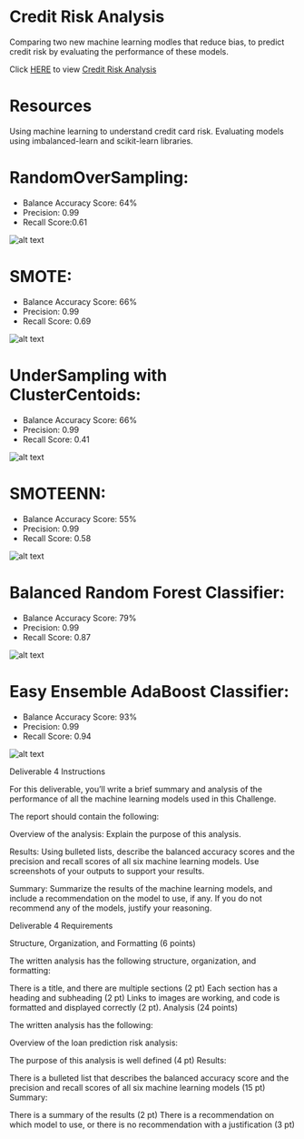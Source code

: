 # Credit Risk Analysis 

Comparing two new machine learning modles that reduce bias, to predict credit risk by evaluating the performance of these models. 

Click [HERE](https://github.com/stackanna/Credit_Risk_Analysis/blob/523f28b19bffd1a72c14a0153700b57812309ff4/Resources/credit_risk_ensemble.ipynb) to view [Credit Risk Analysis](https://github.com/stackanna/Credit_Risk_Analysis/blob/523f28b19bffd1a72c14a0153700b57812309ff4/Resources/credit_risk_ensemble.ipynb)

# Resources

Using machine learning to understand credit card risk. Evaluating models using imbalanced-learn and scikit-learn libraries. 

# RandomOverSampling:

- Balance Accuracy Score: 64%
- Precision: 0.99
- Recall Score:0.61 

![alt text](https://github.com/stackanna/Credit_Risk_Analysis/blob/21384c4d6853009f1eb7b03dd4721c2a06befec8/Naive%20Random%20Oversampling.png)

# SMOTE:

- Balance Accuracy Score: 66%
- Precision: 0.99
- Recall Score: 0.69 

![alt text](https://github.com/stackanna/Credit_Risk_Analysis/blob/21384c4d6853009f1eb7b03dd4721c2a06befec8/SMOTE%20Oversampling.png)

# UnderSampling with ClusterCentoids:

- Balance Accuracy Score: 66%
- Precision: 0.99
- Recall Score: 0.41 

![alt text](https://github.com/stackanna/Credit_Risk_Analysis/blob/21384c4d6853009f1eb7b03dd4721c2a06befec8/SMOTE%20Oversampling.png)

# SMOTEENN:

- Balance Accuracy Score: 55%
- Precision: 0.99
- Recall Score: 0.58 

![alt text](https://github.com/stackanna/Credit_Risk_Analysis/blob/21384c4d6853009f1eb7b03dd4721c2a06befec8/Combination%20Over:Undersampling.png)

# Balanced Random Forest Classifier:

- Balance Accuracy Score: 79%
- Precision: 0.99
- Recall Score: 0.87 

![alt text](https://github.com/stackanna/Credit_Risk_Analysis/blob/21384c4d6853009f1eb7b03dd4721c2a06befec8/Balanced%20Random%20Forest%20Classifier.png)

# Easy Ensemble AdaBoost Classifier:

- Balance Accuracy Score: 93%
- Precision: 0.99
- Recall Score: 0.94 

![alt text](https://github.com/stackanna/Credit_Risk_Analysis/blob/21384c4d6853009f1eb7b03dd4721c2a06befec8/Easy%20Ensemble%20AdaBoost%20Classifier.png)

Deliverable 4 Instructions

For this deliverable, you’ll write a brief summary and analysis of the performance of all the machine learning models used in this Challenge.

The report should contain the following:

Overview of the analysis: Explain the purpose of this analysis.

Results: Using bulleted lists, describe the balanced accuracy scores and the precision and recall scores of all six machine learning models. Use screenshots of your outputs to support your results.

Summary: Summarize the results of the machine learning models, and include a recommendation on the model to use, if any. If you do not recommend any of the models, justify your reasoning.

Deliverable 4 Requirements

Structure, Organization, and Formatting (6 points)

The written analysis has the following structure, organization, and formatting:

There is a title, and there are multiple sections (2 pt)
Each section has a heading and subheading (2 pt)
Links to images are working, and code is formatted and displayed correctly (2 pt).
Analysis (24 points)

The written analysis has the following:

Overview of the loan prediction risk analysis:

The purpose of this analysis is well defined (4 pt)
Results:

There is a bulleted list that describes the balanced accuracy score and the precision and recall scores of all six machine learning models (15 pt)
Summary:

There is a summary of the results (2 pt)
There is a recommendation on which model to use, or there is no recommendation with a justification (3 pt)
